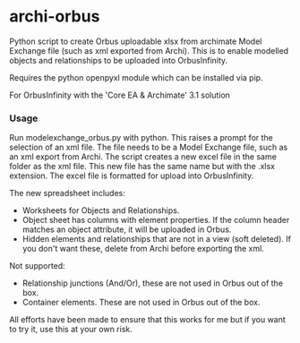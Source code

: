 # archi-orbus
Python script to create Orbus uploadable xlsx from archimate Model Exchange file (such as xml exported from Archi). This is to enable modelled objects and relationships to be uploaded into OrbusInfinity.
 
Requires the python openpyxl module which can be installed via pip.

For OrbusInfinity with the 'Core EA & Archimate' 3.1 solution

### Usage
Run modelexchange_orbus.py with python. This raises a prompt for the selection of an xml file. The file needs to be a Model Exchange file, such as an xml export from Archi. The script creates a new excel file in the same folder as the xml file. This new file has the same name but with the .xlsx extension. The excel file is formatted for upload into OrbusInfinity.

 The new spreadsheet includes: 
  - Worksheets for Objects and Relationships.
  - Object sheet has columns with element properties. If the column header matches an object attribute, it will be uploaded in Orbus.
  - Hidden elements and relationships that are not in a view (soft deleted). If you don't want these, delete from Archi before exporting the xml.
 
Not supported:
  - Relationship junctions (And/Or), these are not used in Orbus out of the box.
  - Container elements. These are not used in Orbus out of the box.

All efforts have been made to ensure that this works for me but if you want to try it, use this at your own risk.
